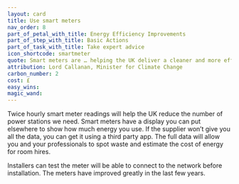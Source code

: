 ```yaml
---
layout: card
title: Use smart meters
nav_order: 8
part_of_petal_with_title: Energy Efficiency Improvements
part_of_step_with_title: Basic Actions
part_of_task_with_title: Take expert advice
icon_shortcode: smartmeter
quote: Smart meters are … helping the UK deliver a cleaner and more efficient energy system, … saving tens of billions of pounds in the process.
attribution: Lord Callanan, Minister for Climate Change
carbon_number: 2
cost: £
easy_wins: 
magic_wand: 
---
```


<p>Twice hourly smart meter readings will help the UK reduce the number of power stations we need. Smart meters have a display you can put elsewhere to show how much energy you use. If the supplier won’t give you all the data, you can get it using a third party app. The full data will allow you and your professionals to spot waste and estimate the cost of energy for room hires. </p><p> Installers can test the meter will be able to connect to the network before installation. The meters have improved greatly in the last few years.</p> 
